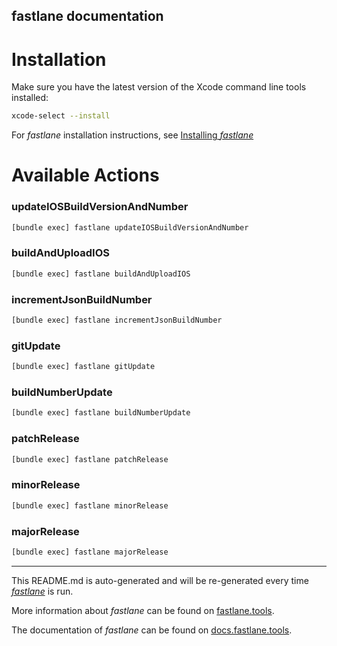 fastlane documentation
----

# Installation

Make sure you have the latest version of the Xcode command line tools installed:

```sh
xcode-select --install
```

For _fastlane_ installation instructions, see [Installing _fastlane_](https://docs.fastlane.tools/#installing-fastlane)

# Available Actions

### updateIOSBuildVersionAndNumber

```sh
[bundle exec] fastlane updateIOSBuildVersionAndNumber
```



### buildAndUploadIOS

```sh
[bundle exec] fastlane buildAndUploadIOS
```



### incrementJsonBuildNumber

```sh
[bundle exec] fastlane incrementJsonBuildNumber
```



### gitUpdate

```sh
[bundle exec] fastlane gitUpdate
```



### buildNumberUpdate

```sh
[bundle exec] fastlane buildNumberUpdate
```



### patchRelease

```sh
[bundle exec] fastlane patchRelease
```



### minorRelease

```sh
[bundle exec] fastlane minorRelease
```



### majorRelease

```sh
[bundle exec] fastlane majorRelease
```



----

This README.md is auto-generated and will be re-generated every time [_fastlane_](https://fastlane.tools) is run.

More information about _fastlane_ can be found on [fastlane.tools](https://fastlane.tools).

The documentation of _fastlane_ can be found on [docs.fastlane.tools](https://docs.fastlane.tools).
